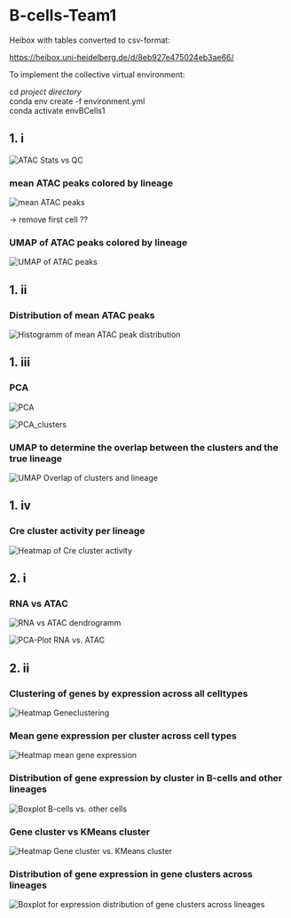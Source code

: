 # B-cells-Team1

Heibox with tables converted to csv-format: 

https://heibox.uni-heidelberg.de/d/8eb927e475024eb3ae66/

To implement the collective virtual environment: 

cd *project directory*\
conda env create -f environment.yml\
conda activate envBCells1


## 1. i

![ATAC Stats vs QC](figures/ATAC_Stats_vs_QC.png)

### mean ATAC peaks colored by lineage

![mean ATAC peaks](figures/mean_ATAC_peaks.png)

-> remove first cell ??

### UMAP of ATAC peaks colored by lineage

![UMAP of ATAC peaks](figures/UMAP_ATAC_peaks.png)

## 1. ii

### Distribution of mean ATAC peaks

![Histogramm of mean ATAC peak distribution](figures/Distribution_of_ATAC_peaks.png)

## 1. iii

### PCA

![PCA](figures/PCA.png)

![PCA_clusters](figures/PCA_clusters.png)

### UMAP to determine the overlap between the clusters and the true lineage

![UMAP Overlap of clusters and lineage](figures/UMAP_clusters_lineage.png)

## 1. iv

### Cre cluster activity per lineage

![Heatmap of Cre cluster activity](figures/CRE_clusters.png)

## 2. i

### RNA vs ATAC

![RNA vs ATAC dendrogramm](figures/dendrogramm_RNA_vs_ATAC.png)

![PCA-Plot RNA vs. ATAC](figures/PCA_RNA_vs_ATAC.png)

## 2. ii

### Clustering of genes by expression across all celltypes

![Heatmap Geneclustering](figures/Geneclustering_by_expression.png)

### Mean gene expression per cluster across cell types

![Heatmap mean gene expression](figures/mean_gene_expression.png)

### Distribution of gene expression by cluster in B-cells and other lineages

![Boxplot B-cells vs. other cells](figures/expression_B_vs_others.png)

### Gene cluster vs KMeans cluster

![Heatmap Gene cluster vs. KMeans cluster](figures/Geneclusters_KMeans.png)

### Distribution of gene expression in gene clusters across lineages

![Boxplot for expression distribution of gene clusters across lineages](figures/Distribution_geneclusters_lineages.png)
